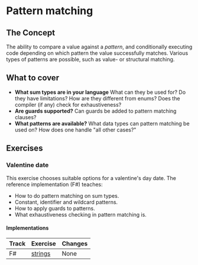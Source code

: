 # Pattern matching

## The Concept

The ability to compare a value against a _pattern_, and conditionally executing code depending on which pattern the value successfully matches.
Various types of patterns are possible, such as value- or structural matching.

## What to cover

- **What sum types are in your language** What can they be used for? Do they have limitations? How are they different from enums? Does the compiler (if any) check for exhaustiveness?
- **Are guards supported?** Can guards be added to pattern matching clauses?
- **What patterns are available?** What data types can pattern matching be used on? How does one handle "all other cases?"

## Exercises

### Valentine date

This exercise chooses suitable options for a valentine's day date. The reference implementation (F#) teaches:

- How to do pattern matching on sum types.
- Constant, identifier and wildcard patterns.
- How to apply guards to patterns.
- What exhaustiveness checking in pattern matching is.

#### Implementations

| Track | Exercise                         | Changes |
| ----- | -------------------------------- | ------- |
| F#    | [strings][implementation-fsharp] | None    |

[type-char]: ./char.md
[implementation-fsharp]: ../../languages/fsharp/exercises/concept/discriminated-unions/.docs/introduction.md
